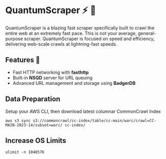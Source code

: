 # QuantumScraper ⚡️ 🚀

QuantumScraper is a blazing fast scraper specifically built to crawl the entire web at an extremely fast pace.
This is not your average, general-purpose scraper. QuantumScraper is focused on speed and efficiency, delivering web-scale crawls at lightning-fast speeds.

## Features 🌟

- Fast HTTP networking with **fasthttp**
- Built-in **NSQD** server for URL queuing
- Advanced URL management and storage using **BadgerDB**

## Data Preparation

Setup your AWS CLI, then download latest columnar CommonCrawl Index

    aws s3 sync s3://commoncrawl/cc-index/table/cc-main/warc/crawl=CC-MAIN-2023-14/subset=warc/ cc-index/

## Increase OS Limits

    ulimit -n 1048576
